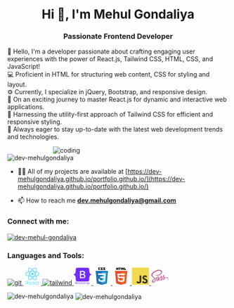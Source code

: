<h1 align="center">Hi 👋, I'm Mehul Gondaliya</h1>
<h3 align="center">Passionate Frontend Developer</h3>
<p>👋 Hello, I'm a developer passionate about crafting engaging user experiences with the power of React.js, Tailwind CSS, HTML, CSS, and JavaScript! <br />
💻 Proficient in HTML for structuring web content, CSS for styling and layout. <br />
⚙️ Currently, I specialize in jQuery, Bootstrap, and responsive design. <br />
🚀 On an exciting journey to master React.js for dynamic and interactive web applications. <br />
🎨 Harnessing the utility-first approach of Tailwind CSS for efficient and responsive styling. <br />
📆 Always eager to stay up-to-date with the latest web development trends and technologies.</p>

<img align="right" alt="coding" src="https://media0.giphy.com/media/L1R1tvI9svkIWwpVYr/giphy.gif?cid=ecf05e47xyyewtj196rpjoaautx97fmc94lc58n02f4hwh66&ep=v1_gifs_search&rid=giphy.gif&ct=g" width="400">

<p align="left"> <img src="https://komarev.com/ghpvc/?username=dev-mehulgondaliya&label=Profile%20views&color=0e75b6&style=flat" alt="dev-mehulgondaliya" /> </p>

- 👨‍💻 All of my projects are available at [https://dev-mehulgondaliya.github.io/portfolio.github.io/](https://dev-mehulgondaliya.github.io/portfolio.github.io/)

- 📫 How to reach me **dev.mehulgondaliya@gmail.com**

<h3 align="left">Connect with me:</h3>
<p align="left">
<a href="https://linkedin.com/in/dev-mehul-gondaliya" target="blank"><img align="center" src="https://raw.githubusercontent.com/rahuldkjain/github-profile-readme-generator/master/src/images/icons/Social/linked-in-alt.svg" alt="dev-mehul-gondaliya" height="30" width="40" /></a>
</p>

<h3 align="left">Languages and Tools:</h3>
<p align="left"> <a href="https://getbootstrap.com" target="_blank" rel="noreferrer"> <img src="https://www.vectorlogo.zone/logos/git-scm/git-scm-icon.svg" alt="git" width="40" height="40"/> </a> <a href="https://reactjs.org/" target="_blank" rel="noreferrer"> <img src="https://raw.githubusercontent.com/devicons/devicon/master/icons/react/react-original-wordmark.svg" alt="react" width="40" height="40"/> </a> <a href="https://tailwindcss.com/" target="_blank" rel="noreferrer"> <img src="https://www.vectorlogo.zone/logos/tailwindcss/tailwindcss-icon.svg" alt="tailwind" width="40" height="40"/> <img src="https://raw.githubusercontent.com/devicons/devicon/master/icons/bootstrap/bootstrap-plain-wordmark.svg" alt="bootstrap" width="40" height="40"/> </a> <a href="https://www.w3schools.com/css/" target="_blank" rel="noreferrer"> <img src="https://raw.githubusercontent.com/devicons/devicon/master/icons/css3/css3-original-wordmark.svg" alt="css3" width="40" height="40"/> </a> <a href="https://www.w3.org/html/" target="_blank" rel="noreferrer"> <img src="https://raw.githubusercontent.com/devicons/devicon/master/icons/html5/html5-original-wordmark.svg" alt="html5" width="40" height="40"/> </a> <a href="https://developer.mozilla.org/en-US/docs/Web/JavaScript" target="_blank" rel="noreferrer"> <img src="https://raw.githubusercontent.com/devicons/devicon/master/icons/javascript/javascript-original.svg" alt="javascript" width="40" height="40"/> </a> <a href="https://sass-lang.com" target="_blank" rel="noreferrer"> <img src="https://raw.githubusercontent.com/devicons/devicon/master/icons/sass/sass-original.svg" alt="sass" width="40" height="40"/> </a> </p>

<p><img align="left" src="https://github-readme-stats.vercel.app/api/top-langs?username=dev-mehulgondaliya&show_icons=true&locale=en&layout=compact" alt="dev-mehulgondaliya" /></p>

<p>&nbsp;<img align="center" src="https://github-readme-stats.vercel.app/api?username=dev-mehulgondaliya&show_icons=true&locale=en" alt="dev-mehulgondaliya" /></p>

